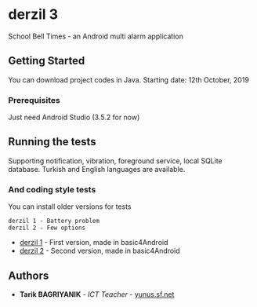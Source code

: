 # derzil 3

School Bell Times - an Android multi alarm application

## Getting Started

You can download project codes in Java.
Starting date: 12th October, 2019

### Prerequisites

Just need Android Studio (3.5.2 for now)

## Running the tests

Supporting notification, vibration, foreground service, local SQLite database.
Turkish and English languages are available. 

### And coding style tests

You can install older versions for tests

```
derzil 1 - Battery problem 
derzil 2 - Few options
```


* [derzil 1](https://play.google.com/store/apps/details?id=derZilTuzla.App&hl=en_US) - First version, made in basic4Android
* [derzil 2](https://play.google.com/store/apps/details?id=derZil2.App&hl=en_US) - Second version, made in basic4Android

## Authors

* **Tarik BAGRIYANIK** - *ICT Teacher* - [yunus.sf.net](http://yunus.sf.net)